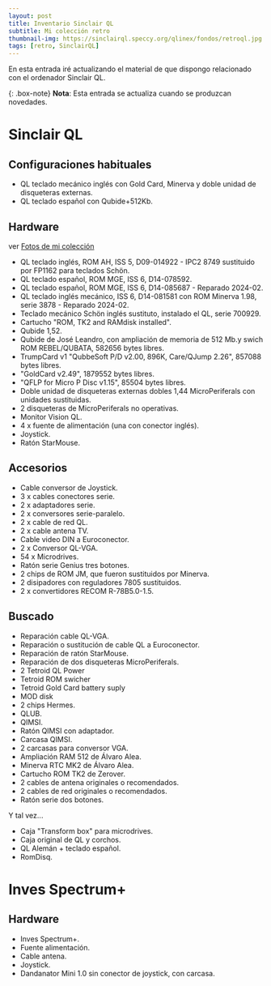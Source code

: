 ```yaml
---
layout: post
title: Inventario Sinclair QL
subtitle: Mi colección retro
thumbnail-img: https://sinclairql.speccy.org/qlinex/fondos/retroql.jpg
tags: [retro, SinclairQL]
---
```

En esta entrada iré actualizando el material de que dispongo relacionado con el ordenador Sinclair QL.

{: .box-note}
**Nota**: Esta entrada se actualiza cuando se produzcan novedades.

# Sinclair QL

## Configuraciones habituales

- QL teclado mecánico inglés con Gold Card, Minerva y doble unidad de disqueteras externas.
- QL teclado español con Qubide+512Kb.

## Hardware

ver [Fotos de mi colección](https://badaman.badared.com/ql/galeria/?dir=coleccion)

- QL teclado inglés, ROM AH, ISS 5, D09-014922 - IPC2 8749 sustituido por FP1162 para teclados Schön.
- QL teclado español, ROM MGE, ISS 6, D14-078592.
- QL teclado español, ROM MGE, ISS 6, D14-085687 - Reparado 2024-02.
- QL teclado inglés mecánico, ISS 6, D14-081581 con ROM Minerva 1.98, serie 3878 - Reparado 2024-02.
- Teclado mecánico Schön inglés sustituto, instalado el QL, serie 700929.
- Cartucho "ROM, TK2 and RAMdisk installed".
- Qubide 1,52.
- Qubide de José Leandro, con ampliación de memoria de 512 Mb.y swich ROM REBEL/QUBATA, 582656 bytes libres.
- TrumpCard v1 "QubbeSoft P/D v2.00, 896K, Care/QJump 2.26", 857088 bytes libres.
- "GoldCard v2.49", 1879552 bytes libres.
- "QFLP for Micro P Disc v1.15", 85504 bytes libres.
- Doble unidad de disqueteras externas dobles 1,44 MicroPeriferals con unidades sustituidas.
- 2 disqueteras de MicroPeriferals no operativas.
- Monitor Vision QL.
- 4 x fuente de alimentación (una con conector inglés).
- Joystick.
- Ratón StarMouse.

## Accesorios

- Cable conversor de Joystick.
- 3 x cables conectores serie.
- 2 x adaptadores serie.
- 2 x conversores serie-paralelo.
- 2 x cable de red QL.
- 2 x cable antena TV.
- Cable video DIN a Euroconector.
- 2 x Conversor QL-VGA.
- 54 x Microdrives.
- Ratón serie Genius tres botones.
- 2 chips de ROM JM, que fueron sustituidos por Minerva.
- 2 disipadores con reguladores 7805 sustituidos.
- 2 x convertidores RECOM R-78B5.0-1.5.

## Buscado

- Reparación cable QL-VGA.
- Reparación o sustitución de cable QL a Euroconector.
- Reparación de ratón StarMouse.
- Reparación de dos disqueteras MicroPeriferals.
- 2 Tetroid QL Power
- Tetroid ROM swicher
- Tetroid Gold Card battery suply
- MOD disk
- 2 chips Hermes.
- QLUB.
- QIMSI.
- Ratón QIMSI con adaptador.
- Carcasa QIMSI.
- 2 carcasas para conversor VGA.
- Ampliación RAM 512 de Álvaro Alea.
- Minerva RTC MK2 de Álvaro Alea.
- Cartucho ROM TK2 de Zerover.
- 2 cables de antena originales o recomendados.
- 2 cables de red originales o recomendados.
- Ratón serie dos botones.

Y tal vez...
- Caja "Transform box" para microdrives.
- Caja original de QL y corchos.
- QL Alemán + teclado español.
- RomDisq.

# Inves Spectrum+

## Hardware

- Inves Spectrum+.
- Fuente alimentación.
- Cable antena.
- Joystick.
- Dandanator Mini 1.0 sin conector de joystick, con carcasa.







